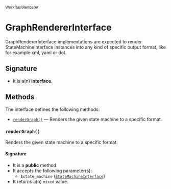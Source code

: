 <small>Workflux\Renderer</small>

GraphRendererInterface
======================

GraphRendererInterface implementations are expected to render StateMachineInterface instances into any kind of specific output format, like for example xml, yaml or dot.

Signature
---------

- It is a(n) **interface**.

Methods
-------

The interface defines the following methods:

- [`renderGraph()`](#renderGraph) &mdash; Renders the given state machine to a specific format.

### `renderGraph()` <a name="renderGraph"></a>

Renders the given state machine to a specific format.

#### Signature

- It is a **public** method.
- It accepts the following parameter(s):
    - `$state_machine` ([`StateMachineInterface`](../../Workflux/StateMachine/StateMachineInterface.md))
- It returns a(n) `mixed` value.

